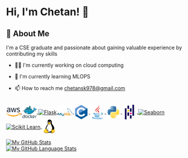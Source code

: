 # Hi, I'm Chetan! 👋

## 🚀 About Me


I'm a CSE graduate and passionate about gaining valuable experience by contributing my skills 

    

- 👩‍💻 I'm currently working on cloud computing


- 🧠 I'm currently learning MLOPS


- 📫 How to reach me chetansk978@gmail.com
<br/>

<a href="https://aws.amazon.com" target="blank">

<img align="center" src="https://raw.githubusercontent.com/devicons/devicon/master/icons/amazonwebservices/amazonwebservices-original-wordmark.svg" alt="AWS" height="40" width="40" />

</a>

<a href="https://www.docker.com/" target="blank">

<img align="center" src="https://raw.githubusercontent.com/devicons/devicon/master/icons/docker/docker-original-wordmark.svg" alt="Docker" height="40" width="40" />

</a>

<a href="https://flask.palletsprojects.com/" target="blank">

<img align="center" src="https://www.vectorlogo.zone/logos/pocoo_flask/pocoo_flask-icon.svg" alt="Flask" height="40" width="40" />

</a>

<a href="https://www.mysql.com/" target="blank">

<img align="center" src="https://raw.githubusercontent.com/devicons/devicon/master/icons/mysql/mysql-original-wordmark.svg" alt="MySQL" height="40" width="40" />

</a>

<a href="https://www.cprogramming.com/" target="blank">

<img align="center" src="https://raw.githubusercontent.com/devicons/devicon/master/icons/c/c-original.svg" alt="C" height="40" width="40" />

</a>

<a href="https://www.java.com" target="blank">

<img align="center" src="https://raw.githubusercontent.com/devicons/devicon/master/icons/java/java-original.svg" alt="Java" height="40" width="40" />

</a>

<a href="https://www.python.org" target="blank">

<img align="center" src="https://raw.githubusercontent.com/devicons/devicon/master/icons/python/python-original.svg" alt="Python" height="40" width="40" />

</a>

<a href="https://pandas.pydata.org/" target="blank">

<img align="center" src="https://raw.githubusercontent.com/devicons/devicon/2ae2a900d2f041da66e950e4d48052658d850630/icons/pandas/pandas-original.svg" alt="Pandas" height="40" width="40" />

</a>

<a href="https://seaborn.pydata.org/" target="blank">

<img align="center" src="https://seaborn.pydata.org/_images/logo-mark-lightbg.svg" alt="Seaborn" height="40" width="40" />

</a>

<a href="https://scikit-learn.org/" target="blank">

<img align="center" src="https://upload.wikimedia.org/wikipedia/commons/0/05/Scikit_learn_logo_small.svg" alt="Scikit Learn" height="40" width="40" />

</a>

<a href="https://www.linux.org/" target="blank">

<img align="center" src="https://raw.githubusercontent.com/devicons/devicon/master/icons/linux/linux-original.svg" alt="Linux" height="40" width="40" />

</a>

[![My GitHub Stats](https://github-readme-stats.vercel.app/api/?username=chetan-patil7&count_private=true&theme=tokyonight&showicons=true)]()<br>
[![My GitHub Language Stats](https://github-readme-stats.vercel.app/api/top-langs/?username=chetan-patil7&langs_count=5&theme=tokyonight)]()<br>
